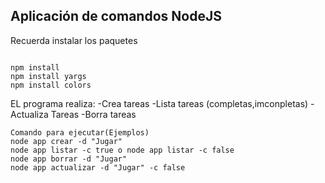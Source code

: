 ## Aplicación de comandos NodeJS

Recuerda instalar los paquetes

```

npm install
npm install yargs
npm install colors

```
EL programa realiza:
-Crea tareas
-Lista tareas (completas,imconpletas)
-Actualiza Tareas
-Borra tareas

```
Comando para ejecutar(Ejemplos)
node app crear -d "Jugar"
node app listar -c true o node app listar -c false
node app borrar -d "Jugar"
node app actualizar -d "Jugar" -c false

